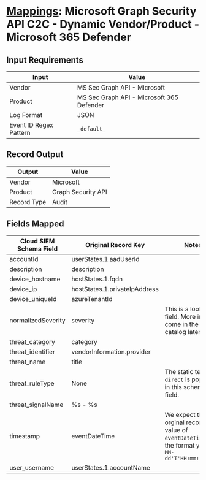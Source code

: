 # [Mappings](README.md): Microsoft Graph Security API C2C - Dynamic Vendor/Product - Microsoft 365 Defender

## Input Requirements

|Input|Value|
|-----|-----|
|Vendor|MS Sec Graph API - Microsoft|
|Product|MS Sec Graph API - Microsoft 365 Defender|
|Log Format|JSON|
|Event ID Regex Pattern|`_default_`|

## Record Output

|Output|Value|
|------|-----|
|Vendor|Microsoft|
|Product|Graph Security API|
|Record Type|Audit|

## Fields Mapped

|Cloud SIEM Schema Field|Original Record Key|Notes|
|-----------------------|-------------------|-----|
|accountId|userStates.1.aadUserId||
|description|description||
|device_hostname|hostStates.1.fqdn||
|device_ip|hostStates.1.privateIpAddress||
|device_uniqueId|azureTenantId||
|normalizedSeverity|severity|This is a lookup field. More info to come in the catalog later...|
|threat_category|category||
|threat_identifier|vendorInformation.provider||
|threat_name|title||
|threat_ruleType|None|The static text `direct` is populated in this schema field.|
|threat_signalName|%s - %s||
|timestamp|eventDateTime|We expect the orginal record value of `eventDateTime` is in the format `yyyy-MM-dd'T'HH:mm:ss.SSSZ`|
|user_username|userStates.1.accountName||

